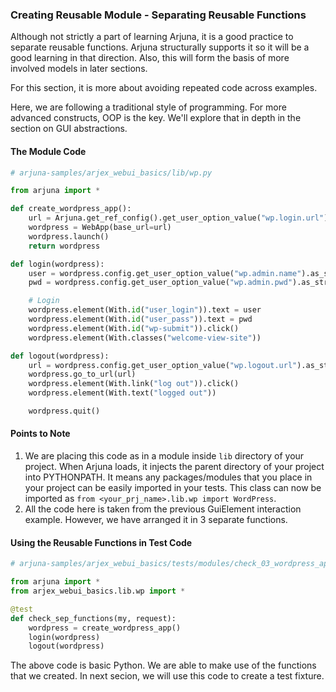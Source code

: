 ### Creating Reusable Module - Separating Reusable Functions

Although not strictly a part of learning Arjuna, it is a good practice to separate reusable functions. Arjuna structurally supports it so it will be a good learning in that direction. Also, this will form the basis of more involved models in later sections.

For this section, it is more about avoiding repeated code across examples.

Here, we are following a traditional style of programming. For more advanced constructs, OOP is the key. We'll explore that in depth in the section on GUI abstractions.

#### The Module Code

```python
# arjuna-samples/arjex_webui_basics/lib/wp.py

from arjuna import *

def create_wordpress_app():
    url = Arjuna.get_ref_config().get_user_option_value("wp.login.url").as_str()
    wordpress = WebApp(base_url=url)
    wordpress.launch()
    return wordpress

def login(wordpress):
    user = wordpress.config.get_user_option_value("wp.admin.name").as_str()
    pwd = wordpress.config.get_user_option_value("wp.admin.pwd").as_str()

    # Login
    wordpress.element(With.id("user_login")).text = user
    wordpress.element(With.id("user_pass")).text = pwd
    wordpress.element(With.id("wp-submit")).click()
    wordpress.element(With.classes("welcome-view-site"))

def logout(wordpress):
    url = wordpress.config.get_user_option_value("wp.logout.url").as_str()
    wordpress.go_to_url(url)
    wordpress.element(With.link("log out")).click()
    wordpress.element(With.text("logged out"))

    wordpress.quit()

```

#### Points to Note
1. We are placing this code as in a module inside `lib` directory of your project. When Arjuna loads, it injects the parent directory of your project into PYTHONPATH. It means any packages/modules that you place in your project can be easily imported in your tests. This class can now be imported as `from <your_prj_name>.lib.wp import WordPress`.
2. All the code here is taken from the previous GuiElement interaction example. However, we have arranged it in 3 separate functions.

#### Using the Reusable Functions in Test Code

```python
# arjuna-samples/arjex_webui_basics/tests/modules/check_03_wordpress_app.py

from arjuna import *
from arjex_webui_basics.lib.wp import *

@test
def check_sep_functions(my, request):
    wordpress = create_wordpress_app()
    login(wordpress)
    logout(wordpress)
```

The above code is basic Python. We are able to make use of the functions that we created. In next secion, we will use this code to create a test fixture.

